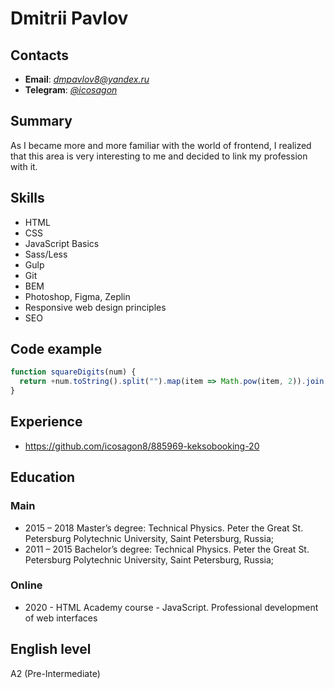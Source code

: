 # Dmitrii Pavlov
## Contacts
- **Email**: *dmpavlov8@yandex.ru*
- **Telegram**: *[@icosagon](https://t.me/icosagon)*
## Summary
As I became more and more familiar with the world of frontend, I realized that this area is very interesting to me and decided to link my profession with it.
## Skills
- HTML
- CSS
- JavaScript Basics
- Sass/Less
- Gulp
- Git
- BEM
- Photoshop, Figma, Zeplin
- Responsive web design principles
- SEO
## Code example
```javascript
function squareDigits(num) {
  return +num.toString().split("").map(item => Math.pow(item, 2)).join("");
}
```
## Experience
- https://github.com/icosagon8/885969-keksobooking-20
## Education
### Main
- 2015 – 2018 Master’s degree: Technical Physics. Peter the Great St. Petersburg Polytechnic University, Saint Petersburg, Russia;
- 2011 – 2015 Bachelor’s degree: Technical Physics. Peter the Great St. Petersburg Polytechnic University, Saint Petersburg, Russia;
### Online
- 2020 - HTML Academy course - JavaScript. Professional development of web interfaces
## English level
A2 (Pre-Intermediate)